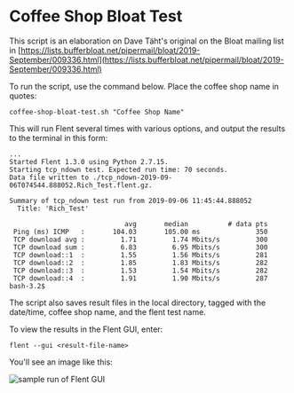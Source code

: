 # Coffee Shop Bloat Test

This script is an elaboration on Dave Täht's original on the Bloat mailing list in
[https://lists.bufferbloat.net/pipermail/bloat/2019-September/009336.html](https://lists.bufferbloat.net/pipermail/bloat/2019-September/009336.html)

To run the script, use the command below. Place the coffee shop name in quotes:

`coffee-shop-bloat-test.sh "Coffee Shop Name"`

This will run Flent several times with various options, and output the results to the terminal in this form:

```
...
Started Flent 1.3.0 using Python 2.7.15.
Starting tcp_ndown test. Expected run time: 70 seconds.
Data file written to ./tcp_ndown-2019-09-06T074544.888052.Rich_Test.flent.gz.

Summary of tcp_ndown test run from 2019-09-06 11:45:44.888052
  Title: 'Rich_Test'

                             avg       median          # data pts
 Ping (ms) ICMP   :       104.03       105.00 ms              350
 TCP download avg :         1.71         1.74 Mbits/s         300
 TCP download sum :         6.83         6.95 Mbits/s         300
 TCP download::1  :         1.55         1.56 Mbits/s         281
 TCP download::2  :         1.85         1.83 Mbits/s         282
 TCP download::3  :         1.53         1.54 Mbits/s         282
 TCP download::4  :         1.91         1.90 Mbits/s         287
bash-3.2$
```

The script also saves result files in the local directory, tagged with the date/time, coffee shop name, and the flent test name.

To view the results in the Flent GUI, enter:

`flent --gui <result-file-name>`


You'll see an image like this:

![sample run of Flent GUI](https://user-images.githubusercontent.com/1094930/64439228-7e5a5880-d097-11e9-9068-1f80fd634be7.png)

